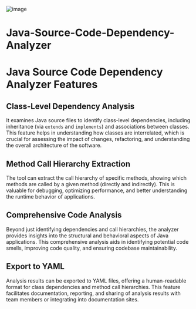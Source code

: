 ![image](https://github.com/Freya-Ebba-Christ/Java-Source-Code-Dependency-Analyzer/assets/57752514/c7cb4ddf-2cef-4990-9587-eac15948b87a)


# Java-Source-Code-Dependency-Analyzer
<!DOCTYPE html>
<html lang="en">
<head>
    <meta charset="UTF-8">
    <meta name="viewport" content="width=device-width, initial-scale=1.0">
    <title>Java Source Code Dependency Analyzer Features</title>
</head>
<body>
    <h1>Java Source Code Dependency Analyzer Features</h1>
    <div>
        <h2>Class-Level Dependency Analysis</h2>
        <p>It examines Java source files to identify class-level dependencies, including inheritance (via <code>extends</code> and <code>implements</code>) and associations between classes. This feature helps in understanding how classes are interrelated, which is crucial for assessing the impact of changes, refactoring, and understanding the overall architecture of the software.</p>
    </div>
    <div>
        <h2>Method Call Hierarchy Extraction</h2>
        <p>The tool can extract the call hierarchy of specific methods, showing which methods are called by a given method (directly and indirectly). This is valuable for debugging, optimizing performance, and better understanding the runtime behavior of applications.</p>
    </div>
    <div>
        <h2>Comprehensive Code Analysis</h2>
        <p>Beyond just identifying dependencies and call hierarchies, the analyzer provides insights into the structural and behavioral aspects of Java applications. This comprehensive analysis aids in identifying potential code smells, improving code quality, and ensuring codebase maintainability.</p>
    </div>
    <div>
        <h2>Export to YAML</h2>
        <p>Analysis results can be exported to YAML files, offering a human-readable format for class dependencies and method call hierarchies. This feature facilitates documentation, reporting, and sharing of analysis results with team members or integrating into documentation sites.</p>
    </div>
</body>
</html>
